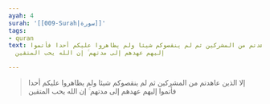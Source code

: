 ```yaml
---
ayah: 4
surah: '[[009-Surah|سورة]]'
tags:
- quran
text: إلا الذين عاهدتم من المشركين ثم لم ينقصوكم شيئا ولم يظاهروا عليكم أحدا فأتموا
  إليهم عهدهم إلى مدتهم ۚ إن الله يحب المتقين

---
```

> إلا الذين عاهدتم من المشركين ثم لم ينقصوكم شيئا ولم يظاهروا عليكم أحدا فأتموا إليهم عهدهم إلى مدتهم ۚ إن الله يحب المتقين
